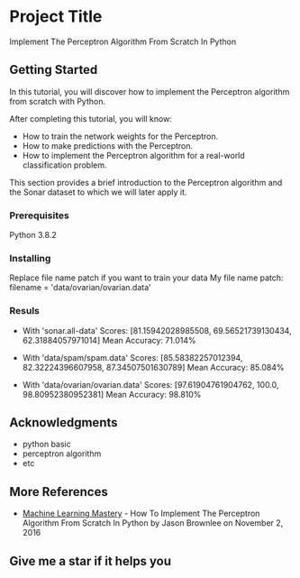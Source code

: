 # Project Title

Implement The Perceptron Algorithm From Scratch In Python

## Getting Started

In this tutorial, you will discover how to implement the Perceptron algorithm from scratch with Python.

After completing this tutorial, you will know:

* How to train the network weights for the Perceptron.
* How to make predictions with the Perceptron.
* How to implement the Perceptron algorithm for a real-world classification problem.

This section provides a brief introduction to the Perceptron algorithm and the Sonar dataset to which we will later apply it.

### Prerequisites

Python 3.8.2

### Installing

Replace file name patch if you want to train your data
My file name patch: filename = 'data/ovarian/ovarian.data'

### Resuls
* With 'sonar.all-data'
Scores: [81.15942028985508, 69.56521739130434, 62.31884057971014]
Mean Accuracy: 71.014%

* With 'data/spam/spam.data'
Scores: [85.58382257012394, 82.32224396607958, 87.34507501630789]
Mean Accuracy: 85.084%

* With 'data/ovarian/ovarian.data'
Scores: [97.61904761904762, 100.0, 98.80952380952381]
Mean Accuracy: 98.810%

## Acknowledgments

* python basic
* perceptron algorithm
* etc

## More References
* [Machine Learning Mastery](https://machinelearningmastery.com/implement-perceptron-algorithm-scratch-python/) - How To Implement The Perceptron Algorithm From Scratch In Python by Jason Brownlee on November 2, 2016

## Give me a star if it helps you